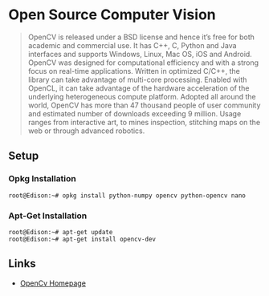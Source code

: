 Open Source Computer Vision
==

> OpenCV is released under a BSD license and hence it’s free for both academic and commercial use. It has C++, C, Python and Java interfaces and supports Windows, Linux, Mac OS, iOS and Android. OpenCV was designed for computational efficiency and with a strong focus on real-time applications. Written in optimized C/C++, the library can take advantage of multi-core processing. Enabled with OpenCL, it can take advantage of the hardware acceleration of the underlying heterogeneous compute platform. Adopted all around the world, OpenCV has more than 47 thousand people of user community and estimated number of downloads exceeding 9 million. Usage ranges from interactive art, to mines inspection, stitching maps on the web or through advanced robotics.

## Setup

### Opkg Installation
    root@Edison:~# opkg install python-numpy opencv python-opencv nano

### Apt-Get Installation
    root@Edison:~# apt-get update
    root@Edison:~# apt-get install opencv-dev    



## Links

- [OpenCv Homepage](http://opencv.org/)